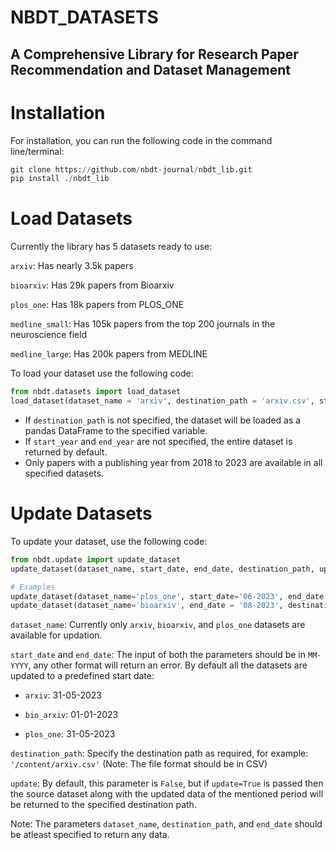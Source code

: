 # NBDT_DATASETS
## A Comprehensive Library for Research Paper Recommendation and Dataset Management

# Installation

For installation, you can run the following code in the command line/terminal:
```python
git clone https://github.com/nbdt-journal/nbdt_lib.git
pip install ./nbdt_lib

```

# Load Datasets

Currently the library has 5 datasets ready to use:

`arxiv`: Has nearly 3.5k papers

`bioarxiv`: Has 29k papers from Bioarxiv

`plos_one`: Has 18k papers from PLOS_ONE

`medline_small`: Has 105k papers from the top 200 journals in the neuroscience field

`medline_large`: Has 200k papers from MEDLINE

To load your dataset use the following code:

```python
from nbdt.datasets import load_dataset
load_dataset(dataset_name = 'arxiv', destination_path = 'arxiv.csv', start_year = 2018, end_year = 2023)

```
- If `destination_path` is not specified, the dataset will be loaded as a pandas DataFrame to the specified variable.
- If `start_year` and `end_year` are not specified, the entire dataset is returned by default.
- Only papers with a publishing year from 2018 to 2023 are available in all specified datasets.

# Update Datasets

To update your dataset, use the following code:
```python
from nbdt.update import update_dataset
update_dataset(dataset_name, start_date, end_date, destination_path, update)

# Examples
update_dataset(dataset_name='plos_one', start_date='06-2023', end_date = '08-2023', destination_path='plos_one_new.csv', update=True)
update_dataset(dataset_name='bioarxiv', end_date = '08-2023', destination_path='bioarxiv_new.csv') # Here as 'update' and 'start_date' is not specified, their respective default values are applied, e.g False and 01-01-2023.


```
`dataset_name`:   Currently only `arxiv`, `bioarxiv`, and `plos_one` datasets are available for updation.


`start_date` and `end_date`:   The input of both the parameters should be in `MM-YYYY`, any other format will return an error. By default all the datasets are updated to a predefined start date:

- `arxiv`: 31-05-2023
            
- `bio_arxiv`: 01-01-2023
               
- `plos_one`: 31-05-2023

`destination_path`: Specify the destination path as required, for example: `'/content/arxiv.csv'` (Note: The file format should be in CSV)

`update`: By default, this parameter is `False`, but if `update=True` is passed then the source dataset along with the updated data of the mentioned period will be returned to the specified destination path.

Note: The parameters `dataset_name`, `destination_path`, and `end_date` should be atleast specified to return any data.
